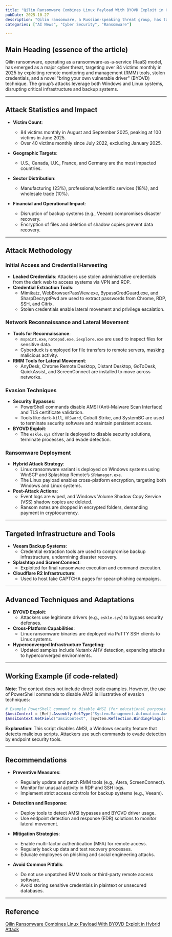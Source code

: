```yaml
---
title: "Qilin Ransomware Combines Linux Payload With BYOVD Exploit in Hybrid Attack"
pubDate: 2025-10-27
description: "Qilin ransomware, a Russian-speaking threat group, has targeted 84 victims monthly since 2025, using RMM tools, BYOVD exploits, and backup system breaches to deploy hybrid attacks across multiple sectors."
categories: ["AI News", "Cyber Security", "Ransomware"]

---
```


## Main Heading (essence of the article)

Qilin ransomware, operating as a ransomware-as-a-service (RaaS) model, has emerged as a major cyber threat, targeting over 84 victims monthly in 2025 by exploiting remote monitoring and management (RMM) tools, stolen credentials, and a novel "bring your own vulnerable driver" (BYOVD) technique. The group’s attacks leverage both Windows and Linux systems, disrupting critical infrastructure and backup systems.

---

## Attack Statistics and Impact

- **Victim Count**:  
  - 84 victims monthly in August and September 2025, peaking at 100 victims in June 2025.  
  - Over 40 victims monthly since July 2022, excluding January 2025.  

- **Geographic Targets**:  
  - U.S., Canada, U.K., France, and Germany are the most impacted countries.  

- **Sector Distribution**:  
  - Manufacturing (23%), professional/scientific services (18%), and wholesale trade (10%).  

- **Financial and Operational Impact**:  
  - Disruption of backup systems (e.g., Veeam) compromises disaster recovery.  
  - Encryption of files and deletion of shadow copies prevent data recovery.  

---

## Attack Methodology

### Initial Access and Credential Harvesting
- **Leaked Credentials**: Attackers use stolen administrative credentials from the dark web to access systems via VPN and RDP.  
- **Credential Extraction Tools**:  
  - Mimikatz, WebBrowserPassView.exe, BypassCredGuard.exe, and SharpDecryptPwd are used to extract passwords from Chrome, RDP, SSH, and Citrix.  
  - Stolen credentials enable lateral movement and privilege escalation.  

### Network Reconnaissance and Lateral Movement
- **Tools for Reconnaissance**:  
  - `mspaint.exe`, `notepad.exe`, `iexplore.exe` are used to inspect files for sensitive data.  
  - Cyberduck is employed for file transfers to remote servers, masking malicious activity.  
- **RMM Tools for Lateral Movement**:  
  - AnyDesk, Chrome Remote Desktop, Distant Desktop, GoToDesk, QuickAssist, and ScreenConnect are installed to move across networks.  

### Evasion Techniques
- **Security Bypasses**:  
  - PowerShell commands disable AMSI (Anti-Malware Scan Interface) and TLS certificate validation.  
  - Tools like `dark-kill`, `HRSword`, Cobalt Strike, and SystemBC are used to terminate security software and maintain persistent access.  
- **BYOVD Exploit**:  
  - The `eskle.sys` driver is deployed to disable security solutions, terminate processes, and evade detection.  

### Ransomware Deployment
- **Hybrid Attack Strategy**:  
  - Linux ransomware variant is deployed on Windows systems using WinSCP and Splashtop Remote’s `SRManager.exe`.  
  - The Linux payload enables cross-platform encryption, targeting both Windows and Linux systems.  
- **Post-Attack Actions**:  
  - Event logs are wiped, and Windows Volume Shadow Copy Service (VSS) shadow copies are deleted.  
  - Ransom notes are dropped in encrypted folders, demanding payment in cryptocurrency.  

---

## Targeted Infrastructure and Tools

- **Veeam Backup Systems**:  
  - Credential extraction tools are used to compromise backup infrastructure, undermining disaster recovery.  
- **Splashtop and ScreenConnect**:  
  - Exploited for final ransomware execution and command execution.  
- **Cloudflare R2 Infrastructure**:  
  - Used to host fake CAPTCHA pages for spear-phishing campaigns.  

---

## Advanced Techniques and Adaptations

- **BYOVD Exploit**:  
  - Attackers use legitimate drivers (e.g., `eskle.sys`) to bypass security defenses.  
- **Cross-Platform Capabilities**:  
  - Linux ransomware binaries are deployed via PuTTY SSH clients to Linux systems.  
- **Hyperconverged Infrastructure Targeting**:  
  - Updated samples include Nutanix AHV detection, expanding attacks to hyperconverged environments.  

---

## Working Example (if code-related)

**Note**: The context does not include direct code examples. However, the use of PowerShell commands to disable AMSI is illustrative of evasion techniques:

```powershell
# Example PowerShell command to disable AMSI (for educational purposes only)
$AmsiContext = [Ref].Assembly.GetType("System.Management.Automation.AmsiContext")
$AmsiContext.GetField("amsiContext", [System.Reflection.BindingFlags]::NonPublic -bor [System.Reflection.BindingFlags]::Instance).SetValue($AmsiContext, $null)
```

**Explanation**: This script disables AMSI, a Windows security feature that detects malicious scripts. Attackers use such commands to evade detection by endpoint security tools.

---

## Recommendations

- **Preventive Measures**:  
  - Regularly update and patch RMM tools (e.g., Atera, ScreenConnect).  
  - Monitor for unusual activity in RDP and SSH logs.  
  - Implement strict access controls for backup systems (e.g., Veeam).  

- **Detection and Response**:  
  - Deploy tools to detect AMSI bypasses and BYOVD driver usage.  
  - Use endpoint detection and response (EDR) solutions to monitor lateral movement.  

- **Mitigation Strategies**:  
  - Enable multi-factor authentication (MFA) for remote access.  
  - Regularly back up data and test recovery processes.  
  - Educate employees on phishing and social engineering attacks.  

- **Avoid Common Pitfalls**:  
  - Do not use unpatched RMM tools or third-party remote access software.  
  - Avoid storing sensitive credentials in plaintext or unsecured databases.  

---

## Reference

[Qilin Ransomware Combines Linux Payload With BYOVD Exploit in Hybrid Attack](https://thehackernews.com/2025/10/qilin-ransomware-combines-linux-payload.html)